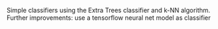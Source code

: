 Simple classifiers using the Extra Trees classifier and k-NN algorithm.
Further improvements: use a tensorflow neural net model as classifier
